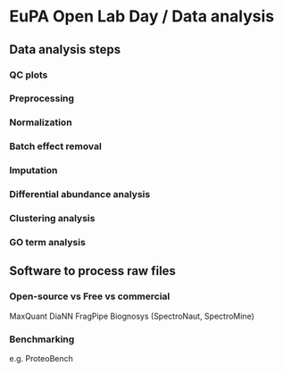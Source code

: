 # EuPA Open Lab Day / Data analysis

## Data analysis steps

### QC plots


### Preprocessing

### Normalization

### Batch effect removal

### Imputation

### Differential abundance analysis

### Clustering analysis

### GO term analysis

## Software to process raw files
### Open-source vs Free vs commercial
MaxQuant
DiaNN
FragPipe
Biognosys (SpectroNaut, SpectroMine)

### Benchmarking
e.g. ProteoBench
